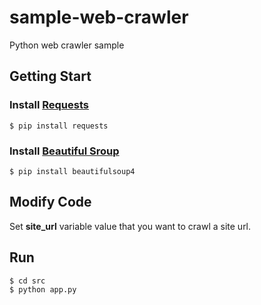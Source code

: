 # sample-web-crawler

Python web crawler sample


## Getting Start

### Install [Requests](http://docs.python-requests.org/en/master/user/install/#pip-install-requests)

```
$ pip install requests
```


### Install [Beautiful Sroup](https://www.crummy.com/software/BeautifulSoup/bs4/doc/#installing-a-parser)

```
$ pip install beautifulsoup4
```


## Modify Code

Set **site_url** variable value that you want to crawl a site url.


## Run


```bash
$ cd src
$ python app.py
```